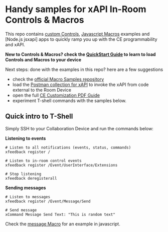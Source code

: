 # Handy samples for xAPI In-Room Controls & Macros

This repo contains [custom Controls](./controls), [Javascript Macros](./macros) examples and [Node.js jsxapi] apps to quickly ramp you up with the CE programmability and xAPI. 

**New to Controls & Macros? check the [QuickStart Guide](./docs/QuickStart.md) to learn to load Controls and Macros to your device**

Next steps: done with the examples in this repo? here are a few suggestions
- check the [official Macro Samples repository](https://github.com/CiscoDevNet/roomdevices-macros-samples)
- load the [Postman collection for xAPI](https://github.com/CiscoDevNet/postman-xapi) to invoke the xAPI from code external to the Room Device
- open the full [CE Customization PDF Guide](https://www.cisco.com/c/dam/en/us/td/docs/telepresence/endpoint/ce92/sx-mx-dx-room-kit-customization-guide-ce92.pdf)
- experiment T-shell commands with the samples below.


## Quick intro to T-Shell

Simply SSH to your Collaboration Device and run the commands below:

**Listening to events**


```shell
# Listen to all notifications (events, status, commands)
xfeedback register /
```

```shell
# Listen to in-room control events
xfeedback register /Event/UserInterface/Extensions
```

```shell
# Stop listening
xfeedback deregisterall
```


**Sending messages**

```shell
# Listen to messages
xfeedback register /Event/Message/Send
```

```shell
# Send message
xCommand Message Send Text: "This is random text"
```

Check the [message Macro](macros/8-message.js) for an example in javascript.